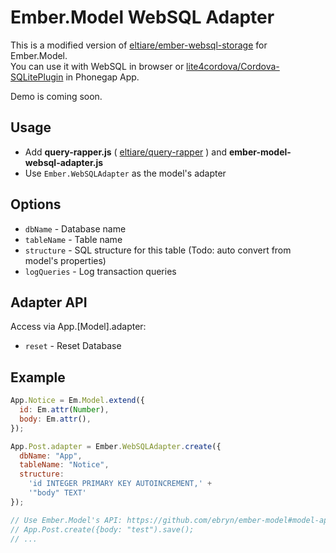 # Ember.Model WebSQL Adapter

This is a modified version of [eltiare/ember-websql-storage] for Ember.Model.  
You can use it with WebSQL in browser or [lite4cordova/Cordova-SQLitePlugin] in Phonegap App.

[eltiare/ember-websql-storage]: https://github.com/eltiare/ember-websql-storage
[lite4cordova/Cordova-SQLitePlugin]: https://github.com/lite4cordova/Cordova-SQLitePlugin


Demo is coming soon.

## Usage
- Add **query-rapper.js** ( [eltiare/query-rapper] ) and **ember-model-websql-adapter.js**
- Use `Ember.WebSQLAdapter` as the model's adapter 

[eltiare/query-rapper]: https://github.com/eltiare/query-rapper

## Options
  - `dbName` - Database name
  - `tableName` - Table name
  - `structure` - SQL structure for this table (Todo: auto convert from model's properties)
  - `logQueries` - Log transaction queries

## Adapter API
Access via App.[Model].adapter:
  - `reset` - Reset Database

## Example
```javascript
App.Notice = Em.Model.extend({
  id: Em.attr(Number),
  body: Em.attr(),
});

App.Post.adapter = Ember.WebSQLAdapter.create({
  dbName: "App",
  tableName: "Notice",
  structure:
    'id INTEGER PRIMARY KEY AUTOINCREMENT,' +
    '"body" TEXT'
});

// Use Ember.Model's API: https://github.com/ebryn/ember-model#model-api
// App.Post.create({body: "test").save();
// ...
```
